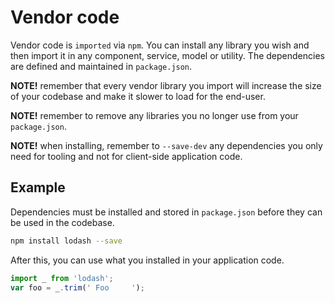 
# Vendor code

Vendor code is `imported` via `npm`. You can install any library you wish and then import it in any component, service, model or utility. The dependencies are defined and maintained in `package.json`.

**NOTE!** remember that every vendor library you import will increase the size of your codebase and make it slower to load for the end-user.

**NOTE!** remember to remove any libraries you no longer use from your `package.json`.

**NOTE!** when installing, remember to `--save-dev` any dependencies you only need for tooling and not for client-side application code.

## Example

Dependencies must be installed and stored in `package.json` before they can be used in the codebase.

```sh
npm install lodash --save
```

After this, you can use what you installed in your application code.

```js
import _ from 'lodash';
var foo = _.trim(' Foo     ');
```
